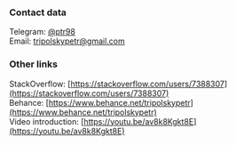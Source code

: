 

### Contact data

Telegram: [@ptr98](http://t.me/ptr98)<br>
Email: [tripolskypetr@gmail.com](mailto:tripolskypetr@gmail.com)

### Other links

StackOverflow: [https://stackoverflow.com/users/7388307](https://stackoverflow.com/users/7388307)<br>
Behance: [https://www.behance.net/tripolskypetr](https://www.behance.net/tripolskypetr)<br>
Video introduction: [https://youtu.be/av8k8Kgkt8E](https://youtu.be/av8k8Kgkt8E)
<!--
### About me:

I am a Frontend developer with over 5 years of commercial experience, fueled by a passion for UI/UX and design. For the last 3 years, I have worked mostly on React. For mobile development, I have self-written a set of React components that makes development work faster and cheaper by eliminating errors in duplicate code. Also, I`m skilled in Apache Cordova, Redux, Mobx, Formik, React Hooks, Angular2, NodeJS. Familiar with GitHub, GitLab, Docker, Slack, etc.

I am the winner of the national competition in the development of solutions using blockchain technologies according to WordSkills standards in Russia in 2019. For winning the competition, I received a grant from the city of Moscow in the amount of 6 thousand  5 hundred usd


I co founded a startup centred around the implementation of an esports platform where AI is acting as a casino croupier, determining the winner of cybersport competitions based on video captured from the user's screen during a match

I have a serious contribution to the open source movement on GitHub. I also have StackOverflow and StackOverflow RU accounts.

### Employment history:


 - **Freelancing (Nov 2017 - Nowadays):**

    ReactJS plus NestJS full stack development, tutoring junior frontend developers

    https://profi.ru/profile/TripolskiiPP/

 - **CyberCup - computer vision startup (Jun 2018 - Jan 2019)**

    A startup for the implementation of an esports platform, where the AI acting as a casino croupier, determining the winner of cybersport competition based on the video from the user’s screen during match

    https://www.behance.net/gallery/110028587/CyberCup

 - **Recfaces - Biometric identification ecosystem (Jan 2019 - Apr 2021)**

    A multimodal platform, ready-made biometric software products, and a set of services and approaches that allow you to implement the necessary identification processes to automate, improve efficiency, and launch new innovative services for business.

    https://recfaces.com/

### Other Experiences:
 
 - From June 16, 2014 to June 20, 2014: Programming with C++

    https://www.specialist.ru/course/sipp

 - From June 25, 2014 to June 26, 2014: Network fundamentals, network operating systems and WiFi workshop.

    https://www.specialist.ru/course/seti1-a

 - From July 4, 2014 to July 11, 2014: Linux (CentOS/Debian). Level 1. Administration and security fundamentals

    https://www.specialist.ru/course/yun1-b

 - From June 16, 2015 to June 19, 2015: Basic Linux programming with GCC

    https://www.specialist.ru/course/unsi

 - From June 29, 2015 to July 3, 2015: Qt5. Part 1. Introduction to Programming.

    https://www.specialist.ru/course/qt1

 - From June 29, 2015 to July 3, 2015: Qt5. Part 2. Database GUI Programming and related problems.

    https://www.specialist.ru/course/qt2

 - From August 22, 2016 to July 3, 2015: Java. Level 1. Java programming language

    https://www.specialist.ru/course/dzhv1-a
-->
